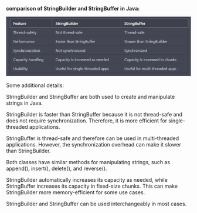 **comparison of StringBuilder and StringBuffer in Java:**

![image](image.png)

Some additional details:

StringBuilder and StringBuffer are both used to create and manipulate strings in Java.

StringBuilder is faster than StringBuffer because it is not thread-safe and does not require synchronization. 
Therefore, it is more efficient for single-threaded applications.

StringBuffer is thread-safe and therefore can be used in multi-threaded applications. 
However, the synchronization overhead can make it slower than StringBuilder.

Both classes have similar methods for manipulating strings, 
such as append(), insert(), delete(), and reverse().

StringBuilder automatically increases its capacity as needed, 
while StringBuffer increases its capacity in fixed-size chunks. 
This can make StringBuilder more memory-efficient for some use cases.

StringBuilder and StringBuffer can be used interchangeably in most cases.

